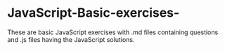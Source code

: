 # JavaScript-Basic-exercises-
These are basic JavaScript exercises with .md files containing questions and .js files having the JavaScript solutions.
